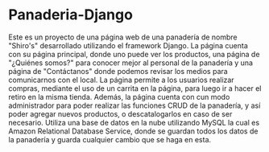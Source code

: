 # Panaderia-Django
Este es un proyecto de una página web de una panadería de nombre "Shiro's" desarrollado utilizando el framework Django. La página cuenta con su página principal, donde uno puede ver los productos, una página de "¿Quiénes somos?"
para conocer mejor al personal de la panadería y una página de "Contáctanos" donde podemos revisar los medios para comunicarnos con el local.
La página permite a los usuarios realizar compras, mediante el uso de un carrita en la página, para luego ir a hacer el retiro en la misma tienda.
Además, la página cuenta con cun modo administrador para poder realizar las funciones CRUD de la panadería, y así poder agregar nuevos productos, o descatalogarlos en caso de ser necesario.
Utiliza una base de datos en la nube utilizando MySQL la cual es Amazon Relational Database Service, donde se guardan todos los datos de la panadería y guarda cualquier cambio que se haga en esta.
